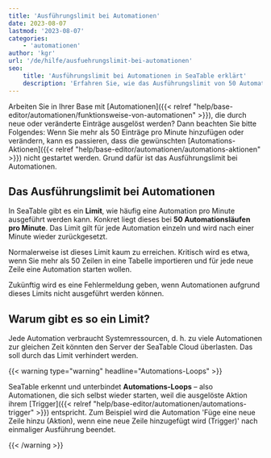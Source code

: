 ```yaml
---
title: 'Ausführungslimit bei Automationen'
date: 2023-08-07
lastmod: '2023-08-07'
categories:
    - 'automationen'
author: 'kgr'
url: '/de/hilfe/ausfuehrungslimit-bei-automationen'
seo:
    title: 'Ausführungslimit bei Automationen in SeaTable erklärt'
    description: 'Erfahren Sie, wie das Ausführungslimit von 50 Automationsläufen pro Minute in SeaTable funktioniert und was Sie dabei beachten müssen.'
---
```


Arbeiten Sie in Ihrer Base mit [Automationen]({{< relref "help/base-editor/automationen/funktionsweise-von-automationen" >}}), die durch neue oder veränderte Einträge ausgelöst werden? Dann beachten Sie bitte Folgendes: Wenn Sie mehr als 50 Einträge pro Minute hinzufügen oder verändern, kann es passieren, dass die gewünschten [Automations-Aktionen]({{< relref "help/base-editor/automationen/automations-aktionen" >}}) nicht gestartet werden. Grund dafür ist das Ausführungslimit bei Automationen.

## Das Ausführungslimit bei Automationen

In SeaTable gibt es ein **Limit**, wie häufig eine Automation pro Minute ausgeführt werden kann. Konkret liegt dieses bei **50 Automationsläufen pro Minute**. Das Limit gilt für jede Automation einzeln und wird nach einer Minute wieder zurückgesetzt.

Normalerweise ist dieses Limit kaum zu erreichen. Kritisch wird es etwa, wenn Sie mehr als 50 Zeilen in eine Tabelle importieren und für jede neue Zeile eine Automation starten wollen.

Zukünftig wird es eine Fehlermeldung geben, wenn Automationen aufgrund dieses Limits nicht ausgeführt werden können.

## Warum gibt es so ein Limit?

Jede Automation verbraucht Systemressourcen, d. h. zu viele Automationen zur gleichen Zeit könnten den Server der SeaTable Cloud überlasten. Das soll durch das Limit verhindert werden.

{{< warning  type="warning" headline="Automations-Loops" >}}

SeaTable erkennt und unterbindet **Automations-Loops** – also Automationen, die sich selbst wieder starten, weil die ausgelöste Aktion ihrem [Trigger]({{< relref "help/base-editor/automationen/automations-trigger" >}}) entspricht. Zum Beispiel wird die Automation 'Füge eine neue Zeile hinzu (Aktion), wenn eine neue Zeile hinzugefügt wird (Trigger)' nach einmaliger Ausführung beendet.

{{< /warning >}}
